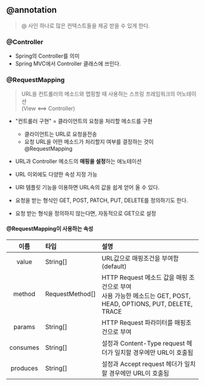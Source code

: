 ## @annotation
> @ 사인 하나로 많은 컨텍스트들을 제공 받을 수 있게 한다.

### @Controller
- Spring의 Controller를 의미
- Spring MVC에서 Controller 클래스에 쓰인다.
### @RequestMapping
> URL을 컨트롤러의 메소드와 맵핑할 때 사용하는 스프링 프레임워크의 어노테이션<br> (View <==> Controller)
- "컨트롤러 구현" = 클라이언트의 요청을 처리할 메소드를 구현
    - 클라이언트는 URL로 요청을전송
    - 요청 URL을 어떤 메소드가 처리할지 여부를 결정하는 것이 @RequestMapping
- URL과 Controller 메소드의 **매핑을 설정**하는 애노테이션
- URL 이외에도 다양한 속성 지정 가능
- URI 템플릿 기능을 이용하면 URL속의 값을 쉽게 얻어 올 수 있다.

- 요청을 받는 형식인 GET, POST, PATCH, PUT, DELETE를 정의하기도 한다.
- 요청 받는 형식을 정의하지 않는다면, 자동적으로 GET으로 설정
#### @RequestMapping이 사용하는 속성
|이름|타입|설명|
|:---:|:--|:---|
|value|String[]|URL값으로 매핑조건을 부여함(default)|
|method|RequestMethod[]|HTTP Request 메소드 값을 매핑 조건으로 부여<br>사용 가능한 메소드는  GET, POST, HEAD, OPTIONS, PUT, DELETE, TRACE|
|params|String[]|HTTP Request 파라미터를 매핑조건으로 부여|
|consumes|String[]|설정과 Content-Type request 헤더가 일치할 경우에만 URL이 호출됨|
|produces|String[]|설정과 Accept request 헤더가 일치할 경우에만 URL이 호출됨|
